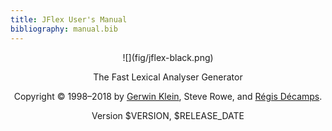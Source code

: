 ```yaml
---
title: JFlex User's Manual
bibliography: manual.bib
---
```


<center>
![](fig/jflex-black.png)

The Fast Lexical Analyser Generator

Copyright © 1998–2018 by 
[Gerwin Klein](http://www.doclsf.de), Steve Rowe, and 
[Régis Décamps](http://regis.decamps.info/).

Version $VERSION, $RELEASE_DATE
</center>
